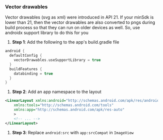 ### Vector drawables

Vector drawables (svg as xml) were introduced in API 21. If your minSdk is lower than 21, then the vector drawables are also converted to pngs during build process so that they can run on older devices as well. So, use androidx support library to do this for you

1. **Step 1**: Add the following to the app's build.gradle file

```kotlin
android {
  defaultConfig {
    vectorDrawables.useSupportLibrary = true
  }
  buildFeatures {
    databinding = true
  }
}
```

1. **Step 2**: Add an app namespace to the layout

```xml
<LinearLayout xmlns:android="http://schemas.android.com/apk/res/android"
    xmlns:tools="http://schemas.android.com/tools"
    xmlns:app="http://schemas.android.com/apk/res-auto"
    >
    <!-- ... -->
</LinearLayout>
```

1. **Step 3**: Replace `android:src` with `app:srcCompat` in `ImageView`

